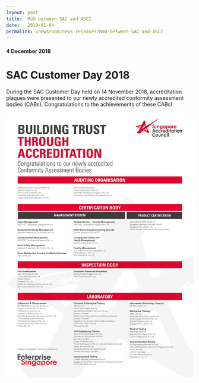 ```yaml
---
layout: post
title:  MoU between SAC and ASCI
date:   2019-01-04
permalink: /newsroom/news-releases/MoU-between-SAC-and-ASCI
---
```


#### 4 December 2018
# **SAC Customer Day 2018**

During the SAC Customer Day held on 14 November 2018, accreditation plaques were presented to our newly accredited conformity assessment bodies (CABs). Congratulations to the achievements of these CABs!

![NewlyAccreditedCABs2018](/images/NewlyAccreditedCABs2018.jpg)
